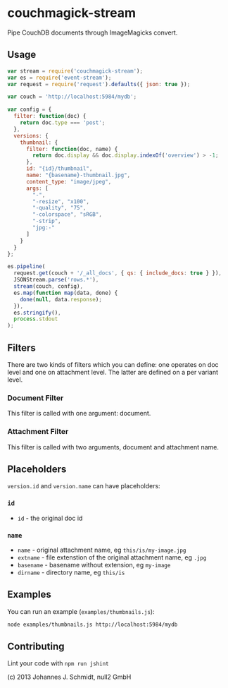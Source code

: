 couchmagick-stream
============
Pipe CouchDB documents through ImageMagicks convert.

Usage
-----
```js
var stream = require('couchmagick-stream');
var es = require('event-stream');
var request = require('request').defaults({ json: true });

var couch = 'http://localhost:5984/mydb';

var config = {
  filter: function(doc) {
    return doc.type === 'post';
  },
  versions: {
    thumbnail: {
      filter: function(doc, name) {
        return doc.display && doc.display.indexOf('overview') > -1;
      },
      id: "{id}/thumbnail",
      name: "{basename}-thumbnail.jpg",
      content_type: "image/jpeg",
      args: [
        "-",
        "-resize", "x100",
        "-quality", "75",
        "-colorspace", "sRGB",
        "-strip",
        "jpg:-"
      ]
    }
  }
};

es.pipeline(
  request.get(couch + '/_all_docs', { qs: { include_docs: true } }),
  JSONStream.parse('rows.*'),
  stream(couch, config),
  es.map(function map(data, done) {
    done(null, data.response);
  }),
  es.stringify(),
  process.stdout
);
```

Filters
-------
There are two kinds of filters which you can define: one operates on doc level
and one on attachment level. The latter are defined on a per variant level.

### Document Filter
This filter is called with one argument: document.

### Attachment Filter
This filter is called with two arguments, document and attachment name.


Placeholders
------------
`version.id` and `version.name` can have placeholders:

### `id`
* `id` - the original doc id

### `name`
* `name` - original attachment name, eg `this/is/my-image.jpg`
* `extname` - file extenstion of the original attachment name, eg `.jpg`
* `basename` - basename without extension, eg `my-image`
* `dirname` - directory name, eg `this/is`


Examples
--------

You can run an example (`examples/thumbnails.js`):
```bash
node examples/thumbnails.js http://localhost:5984/mydb
```

Contributing
------------
Lint your code with `npm run jshint`

(c) 2013 Johannes J. Schmidt, null2 GmbH
